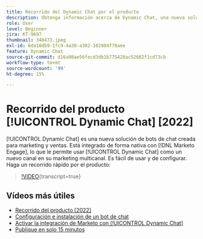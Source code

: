 ```yaml
---
title: Recorrido del Dynamic Chat por el producto
description: Obtenga información acerca de Dynamic Chat, una nueva solución de bots de chat diseñada para el marketing y las ventas desde Adobe.
role: User
level: Beginner
jira: KT-9697
thumbnail: 340473.jpeg
exl-id: 6da18db9-1fc9-4a30-a302-102904f79aee
feature: Dynamic Chat
source-git-commit: d16a98ae56fecd3db1b775428ac52682f1cd73cb
workflow-type: tm+mt
source-wordcount: '99'
ht-degree: 15%

---
```


# Recorrido del producto [!UICONTROL Dynamic Chat] [2022]

[!UICONTROL Dynamic Chat] es una nueva solución de bots de chat creada para marketing y ventas. Está integrado de forma nativa con [!DNL Marketo Engage], lo que le permite usar [!UICONTROL Dynamic Chat] como un nuevo canal en su marketing multicanal. Es fácil de usar y de configurar. Haga un recorrido rápido por el producto:

>[!VIDEO](https://video.tv.adobe.com/v/3454518/?quality=12&learn=on&captions=spa){transcript=true}

## Vídeos más útiles

* [Recorrido del producto [2022]](product-tour-2022.md)
* [Configuración e instalación de un bot de chat](setup.md)
* [Activar la integración de Marketo con [!UICONTROL Dynamic Chat]](marketo-integration.md)
* [Publique en solo 15 minutos](go-live-in-15-minutes.md)
